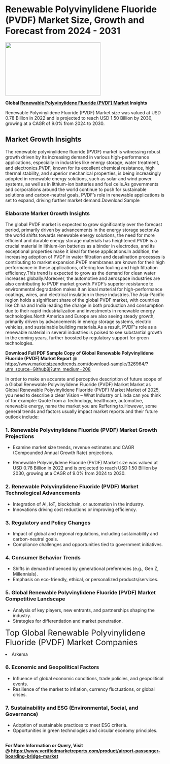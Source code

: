 <H1>Renewable Polyvinylidene Fluoride (PVDF) Market Size, Growth and Forecast from 2024 - 2031</H1><img class="aligncenter size-medium wp-image-584254" src="https://thirdeyenews.in/wp-content/uploads/2024/09/Global-Market-Research-300x168.jpeg" alt="" width="300" height="168" /><p><strong>Global&nbsp;<a href="https://www.marketsizeandtrends.com/download-sample/326964/?utm_source=Github8j?utm_medium=208">Renewable Polyvinylidene Fluoride (PVDF) Market</a> Insights</strong></p><p>Renewable Polyvinylidene Fluoride (PVDF) Market size was valued at USD 0.78 Billion in 2022 and is projected to reach USD 1.50 Billion by 2030, growing at a CAGR of 9.0% from 2024 to 2030.</p><p><h2>Market Growth Insights</h2> The renewable polyvinylidene fluoride (PVDF) market is witnessing robust growth driven by its increasing demand in various high-performance applications, especially in industries like energy storage, water treatment, and electronics.PVDF, known for its excellent chemical resistance, high thermal stability, and superior mechanical properties, is being increasingly adopted in renewable energy solutions, such as solar and wind power systems, as well as in lithium-ion batteries and fuel cells.As governments and corporations around the world continue to push for sustainable solutions and carbon-neutral goals, PVDF’s role in renewable applications is set to expand, driving further market demand.Download Sample <h3>Elaborate Market Growth Insights</h3> The global PVDF market is expected to grow significantly over the forecast period, primarily driven by advancements in the energy storage sector.As the world shifts towards renewable energy solutions, the need for more efficient and durable energy storage materials has heightened.PVDF is a crucial material in lithium-ion batteries as a binder in electrodes, and its exceptional properties make it ideal for these applications.In addition, the increasing adoption of PVDF in water filtration and desalination processes is contributing to market expansion.PVDF membranes are known for their high performance in these applications, offering low fouling and high filtration efficiency.This trend is expected to grow as the demand for clean water increases globally.Moreover, the automotive and aerospace industries are also contributing to PVDF market growth.PVDF’s superior resistance to environmental degradation makes it an ideal material for high-performance coatings, wires, and electrical insulation in these industries.The Asia-Pacific region holds a significant share of the global PVDF market, with countries like China and India leading the charge in both production and consumption due to their rapid industrialization and investments in renewable energy technologies.North America and Europe are also seeing steady growth, primarily driven by advancements in energy storage systems, electric vehicles, and sustainable building materials.As a result, PVDF's role as a renewable material in several industries is poised to see substantial growth in the coming years, further boosted by regulatory support for green technologies.</p><p><span class=""><strong>Download Full PDF Sample Copy of Global Renewable Polyvinylidene Fluoride (PVDF) Market Report</strong> @ <a href="https://www.marketsizeandtrends.com/download-sample/326964/?utm_source=Github8j?utm_medium=208" target="_blank">https://www.marketsizeandtrends.com/download-sample/326964/?utm_source=Github8j?utm_medium=208</a></span></p><p>In order to make an accurate and perceptive description of future scope of a Global&nbsp;Renewable Polyvinylidene Fluoride (PVDF) Market Market as Global&nbsp;Renewable Polyvinylidene Fluoride (PVDF) Market Market of 2025, you need to describe a clear Vision &ndash; What Industry or Linda can you think of for example: Quote from a Technology, healthcare, automotive, renewable energy, name the market you are Reffering to.However, some general trends and factors usually impact market reports and their future outlook include:</p><h3>1.&nbsp;<strong>Renewable Polyvinylidene Fluoride (PVDF) Market Growth Projections</strong></h3><ul><li>Examine market size trends, revenue estimates and CAGR (Compounded Annual Growth Rate) projections.</li><li><p>Renewable Polyvinylidene Fluoride (PVDF) Market size was valued at USD 0.78 Billion in 2022 and is projected to reach USD 1.50 Billion by 2030, growing at a CAGR of 9.0% from 2024 to 2030.</p></li></ul><h3>2.&nbsp;<strong>Renewable Polyvinylidene Fluoride (PVDF) Market Technological Advancements</strong></h3><ul><li>Integration of AI, IoT, blockchain, or automation in the industry.</li><li>Innovations driving cost reductions or improving efficiency.</li></ul><h3>3.&nbsp;<strong>Regulatory and Policy Changes</strong></h3><ul><li>Impact of global and regional regulations, including sustainability and carbon-neutral goals.</li><li>Compliance challenges and opportunities tied to government initiatives.</li></ul><h3>4.&nbsp;<strong>Consumer Behavior Trends</strong></h3><ul><li>Shifts in demand influenced by generational preferences (e.g., Gen Z, Millennials).</li><li>Emphasis on eco-friendly, ethical, or personalized products/services.</li></ul><h3>5.&nbsp;<strong>Global Renewable Polyvinylidene Fluoride (PVDF) Market Competitive Landscape</strong></h3><ul><li>Analysis of key players, new entrants, and partnerships shaping the industry.</li><li>Strategies for differentiation and market penetration.</li></ul><p data-pm-slice="1 1 []"><span style="color: inherit; font-family: inherit; font-size: 25px;">Top Global Renewable Polyvinylidene Fluoride (PVDF) Market Companies</span></p><div class="" data-test-id=""><p><li>Arkema</li></p></div><h3>6.&nbsp;<strong>Economic and Geopolitical Factors</strong></h3><ul><li>Influence of global economic conditions, trade policies, and geopolitical events.</li><li>Resilience of the market to inflation, currency fluctuations, or global crises.</li></ul><h3>7.&nbsp;<strong>Sustainability and ESG (Environmental, Social, and Governance)</strong></h3><ul><li>Adoption of sustainable practices to meet ESG criteria.</li><li>Opportunities in green technologies and circular economy principles.</li></ul><h2><strong style="font-size: 14px;">For More Information or Query, Visit @&nbsp;</strong><a style="background-color: #ffffff; font-size: 14px;" href="https://www.marketsizeandtrends.com/report/renewable-polyvinylidene-fluoride-pvdf-market/" target="_blank">https://www.verifiedmarketreports.com/product/airport-passenger-boarding-bridge-market</a></h2>